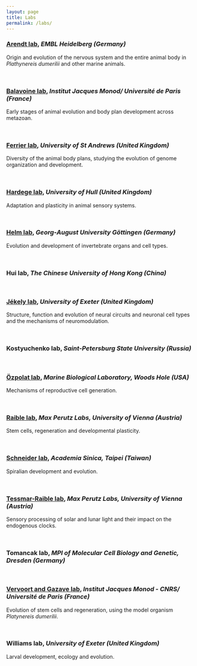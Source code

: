 ```yaml
---
layout: page
title: Labs
permalink: /labs/
---
```



### [Arendt lab](https://www.embl.de/research/units/dev_biology/arendt/), *EMBL Heidelberg (Germany)*
Origin and evolution of the nervous system and the entire animal body in *Plathynereis dumerilii* and other marine animals.

<br>

### [Balavoine lab](https://www.ijm.fr/en/103/research-groups/metazoaires.html), *Institut Jacques Monod/ Université de Paris (France)*
Early stages of animal evolution and body plan development across metazoan. 

<br>

### [Ferrier lab](https://risweb.st-andrews.ac.uk/portal/en/persons/david-ellard-keith-ferrier(9d113045-bca1-49ef-8315-05b2d8425d14).html), *University of St Andrews (United Kingdom)*
Diversity of the animal body plans, studying the evolution of genome organization and development.

<br>

### [Hardege lab](https://www.hull.ac.uk/staff-directory/jorg-hardege), *University of Hull (United Kingdom)*
Adaptation and plasticity in animal sensory systems.

<br>

### [Helm lab](https://www.uni-goettingen.de/de/dr.+conrad+helm/577461.html), *Georg-August University Göttingen (Germany)*
Evolution and development of invertebrate organs and cell types.


<br>

### Hui lab, *The Chinese University of Hong Kong (China)*

<br>

### [Jékely lab](https://www.exeter.ac.uk/livingsystems/team/profile/index.php?web_id=Gaspar_Jekely), *University of Exeter (United Kingdom)*
Structure, function and evolution of neural circuits and neuronal cell types and the mechanisms of neuromodulation. 

<br>

### Kostyuchenko lab, *Saint-Petersburg State University (Russia)*

<br>

### [Özpolat lab](https://www.mbl.edu/bell/current-faculty/duygu-ozpolat/), *Marine Biological Laboratory, Woods Hole (USA)*
Mechanisms of reproductive cell generation.

<br>

### [Raible lab](https://www.maxperutzlabs.ac.at/research/research-groups/raible), *Max Perutz Labs, University of Vienna (Austria)*
Stem cells, regeneration and developmental plasticity.

<br>

### [Schneider lab](http://140.109.49.7/lab.php?id=48), *Academia Sinica, Taipei (Taiwan)*
Spiralian development and evolution.

<br>

### [Tessmar-Raible lab](https://www.maxperutzlabs.ac.at/research/research-groups/tessmar), *Max Perutz Labs, University of Vienna (Austria)*
Sensory processing of solar and lunar light and their impact on the endogenous clocks.

<br>

### Tomancak lab, *MPI of Molecular Cell Biology and Genetic, Dresden (Germany)*

<br>

### [Vervoort and Gazave lab](https://www.ijm.fr/en/895/research-groups/stem-cells-development-and-evolution.htm), *Institut Jacques Monod - CNRS/ Université de Paris (France)*
Evolution of stem cells and regeneration, using the model organism *Platynereis dumerilii*.

<br>

### Williams lab, *University of Exeter (United Kingdom)*
Larval development, ecology and evolution.

